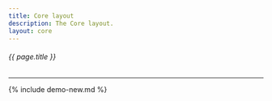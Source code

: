 ```yaml
---
title: Core layout
description: The Core layout.
layout: core
---
```

###### _{{ page.title }}_
---

{% include demo-new.md %}